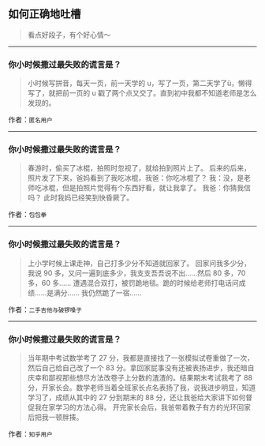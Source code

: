 ## 如何正确地吐槽

> 看点好段子，有个好心情～


 
---

### 你小时候撒过最失败的谎言是？

> 小时候写拼音，每天一页，前一天学的 u，写了一页，第二天学了ü，懒得写了，就把前一页的 u 戳了两个点又交了。直到初中我都不知道老师是怎么发现的。


作者：`匿名用户`

---

### 你小时候撒过最失败的谎言是？

> 春游时，偷买了冰棍，拍照时忽视了，就给拍到照片上了。
> 后来的后来，照片发了下来，爸妈看到了我吃冰棍，我爸：你吃冰棍了？
> 我：没，是老师吃冰棍，但是拍照片觉得有个东西好看，就让我拿了。
> 我爸：你猜我信吗？
> 此时我妈已经笑到快昏厥了。


作者：`包包拳`

---

### 你小时候撒过最失败的谎言是？

> 上小学时候上课走神，自己打多少分不知道就回家了。
> 回家问我多少分，我说 90 多，又问一遍到底多少，我支支吾吾说不出……然后 80 多，70 多，60 多……
> 遭遇混合双打，被罚跪地毯。跪的时候给老师打电话问成绩……是满分……
> 我仍然跪了一宿……


作者：`二手吉他与破锣嗓子`

---

### 你小时候撒过最失败的谎言是？

> 当年期中考试数学考了 27 分，我都是直接找了一张模拟试卷重做了一次，然后自己给自己改了一个 83 分。拿回家屁事没有还被表扬进步，我还暗自庆幸和鄙视那些想尽方法改卷子上分数的渣渣的。结果期末考试我考了 88 分，开家长会。数学老师当着全班家长点名表扬了我，说我进步明显，知道学习了，成绩从其中的 27 分到期末的 88 分，还让我爸给大家讲下如何督促我在家学习的方法心得。
> 开完家长会后，我爸带着教子有方的光环回家后把我一顿胖揍。


作者：`知乎用户`